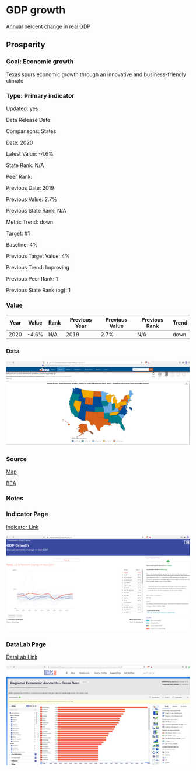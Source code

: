 # GDP growth

Annual percent change in real GDP

## Prosperity

### Goal: Economic growth

Texas spurs economic growth through an innovative and business-friendly climate

### Type: Primary indicator

Updated: yes

Data Release Date: 


Comparisons: States

Date: 2020

Latest Value: -4.6% 

State Rank: N/A

Peer Rank: 

Previous Date: 2019

Previous Value: 2.7%

Previous State Rank: N/A

Metric Trend: down

Target: #1

Baseline: 4%

Previous Target Value: 4%

Previous Trend: Improving

Previous Peer Rank: 1

Previous State Rank (og): 1

### Value

| Year |  Value      | Rank     | Previous Year   | Previous Value | Previous Rank | Trend | 
| ----------- | ----------- | ----------- | ----------- | ----------- | ----------- | -----------|
|    2020     |    -4.6%     | N/A         |    2019     |    2.7%    | N/A         | down        | 

### Data

![sdsd](./data_dgp.PNG)


### Source

[Map](https://apps.bea.gov/iTable/iTable.cfm?reqid=99&step=1&acrdn=1)

[BEA](https://www.bea.gov/data/gdp/gdp-state)

### Notes



### Indicator Page

[Indicator Link](https://indicators.texas2036.org/indicator/28)

![d](./indicator_gdp.PNG)

### DataLab Page


[DataLab Link](https://datalab.texas2036.org/jlsrwmb/regional-economic-accounts-gross-domestic-product-by-us-states?accesskey=pdsbkzb)

![SDFSD](./datalab_gdp.PNG)

